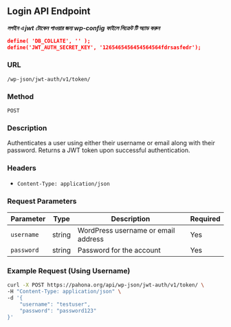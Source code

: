 ## Login API Endpoint
***লগইন এ jwt টোকেন পাওয়ার  জন্য wp-config ফাইলে সিক্রেট টি অ্যাড করুন*** 
```json
define( 'DB_COLLATE', '' );
define('JWT_AUTH_SECRET_KEY', '1265465456454564564fdrsasfedr');
```
### URL
`/wp-json/jwt-auth/v1/token/`

### Method
`POST`

### Description
Authenticates a user using either their username or email along with their password. Returns a JWT token upon successful authentication.

### Headers
- `Content-Type: application/json`

### Request Parameters

| Parameter  | Type   | Description                        | Required |
|------------|--------|------------------------------------|----------|
| `username` | string | WordPress username or email address | Yes      |
| `password` | string | Password for the account            | Yes      |

### Example Request (Using Username)
```bash
curl -X POST https://pahona.org/api/wp-json/jwt-auth/v1/token/ \
-H "Content-Type: application/json" \
-d '{
    "username": "testuser",
    "password": "password123"
}'
